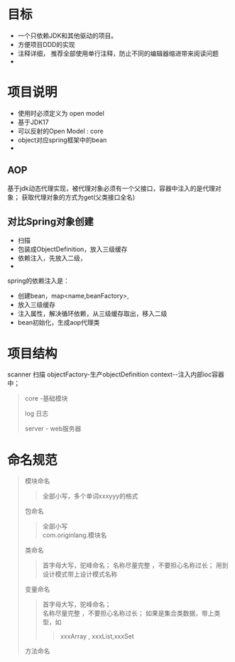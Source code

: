 

# 目标
- 一个只依赖JDK和其他驱动的项目。
- 方便项目DDD的实现
- 注释详细， 推荐全部使用单行注释，防止不同的编辑器缩进带来阅读问题
- 
# 项目说明
- 使用时必须定义为 open model
- 基于JDK17 
- 可以反射的Open Model : core
- object对应spring框架中的bean
- 
## AOP
基于jdk动态代理实现，被代理对象必须有一个父接口，容器中注入的是代理对象；
获取代理对象的方式为get(父类接口全名)

## 对比Spring对象创建
- 扫描
- 包装成ObjectDefinition，放入三级缓存
- 依赖注入，先放入二级，
- 
spring的依赖注入是：
- 创建bean，map<name,beanFactory>,
- 放入三级缓存
- 注入属性，解决循环依赖，从三级缓存取出，移入二级
- bean初始化，生成aop代理类


# 项目结构
scanner 扫描
objectFactory-生产objectDefinition
context--注入内部ioc容器中；

> core  -基础模块  
>  
> log 日志
> 
> server - web服务器

# 命名规范
> 模块命名
> > 全部小写，多个单词xxxyyy的格式    
> > 
> 
> 包命名
> > 全部小写  
> > com.originlang.模块名    
> 
> 类命名 
> > 首字母大写，驼峰命名；
> > 名称尽量完整 ，不要担心名称过长；
> > 用到设计模式带上设计模式名称
> 
> 变量命名
> >首字母大写，驼峰命名；     
> > 名称尽量完整 ，不要担心名称过长；
> > 如果是集合类数据，带上类型，如
> >> xxxArray , xxxList,xxxSet
> 
> 方法命名
> > 